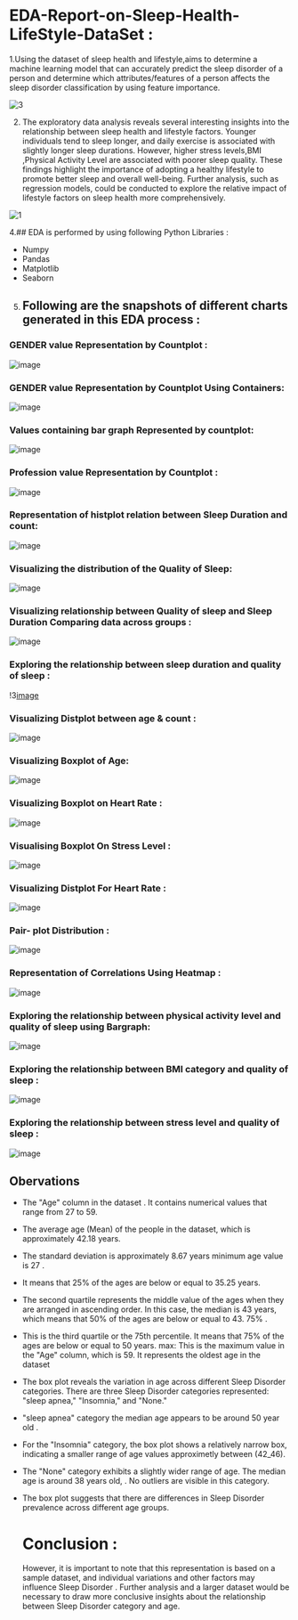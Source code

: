 # EDA-Report-on-Sleep-Health-LifeStyle-DataSet :
1.Using the dataset of sleep health and lifestyle,aims to determine a machine learning model that can accurately predict the sleep disorder of a person and determine which attributes/features of a person affects the sleep disorder classification by using feature importance.

 ![3](https://github.com/sakshipaidalwar/EDA-Report-on-Sleep-Health-LifeStyle-DataSet/assets/105778333/dbb4eb81-c33c-4d41-a35d-92d3e7c645e1)
   
2. The exploratory data analysis reveals several interesting insights into the relationship between sleep health and lifestyle factors. Younger individuals tend to sleep longer, and daily exercise is associated with slightly longer sleep durations. However, higher stress levels,BMI ,Physical Activity Level are associated with poorer sleep quality. These findings highlight the importance of adopting a healthy lifestyle to promote better sleep and overall well-being. Further analysis, such as regression models, could be conducted to explore the relative impact of lifestyle factors on sleep health more comprehensively.
   
 ![1](https://github.com/sakshipaidalwar/EDA-Report-on-Sleep-Health-LifeStyle-DataSet/assets/105778333/0bf293a7-5805-4515-98fc-9f63770b052f)

   
4.## EDA is performed by using following Python Libraries : 
- Numpy
- Pandas
- Matplotlib
- Seaborn
  
5. ## Following are the snapshots of different charts generated in this EDA process :

 ### GENDER value Representation by Countplot :
  ![image](https://github.com/sakshipaidalwar/EDA-Report-on-Sleep-Health-LifeStyle-DataSet/assets/105778333/6d876739-a759-40a8-a6b5-203132e37574)

### GENDER value Representation by Countplot Using Containers:
![image](https://github.com/sakshipaidalwar/EDA-Report-on-Sleep-Health-LifeStyle-DataSet/assets/105778333/d380b1ac-372e-44d8-897d-d7f262a8b4f8)

###  Values containing bar graph Represented  by countplot:
![image](https://github.com/sakshipaidalwar/EDA-Report-on-Sleep-Health-LifeStyle-DataSet/assets/105778333/2743f18f-70ef-4fd1-b51a-08e403b6a12d)

### Profession value Representation by Countplot :
![image](https://github.com/sakshipaidalwar/EDA-Report-on-Sleep-Health-LifeStyle-DataSet/assets/105778333/a1a494cf-2137-4d7e-b7d2-71ff28e46c6a)

### Representation of histplot relation between Sleep Duration and count:
![image](https://github.com/sakshipaidalwar/EDA-Report-on-Sleep-Health-LifeStyle-DataSet/assets/105778333/9cd90d75-1685-4281-8c64-72070b82cb04)

### Visualizing the distribution of the Quality of Sleep:
![image](https://github.com/sakshipaidalwar/EDA-Report-on-Sleep-Health-LifeStyle-DataSet/assets/105778333/6bb22ee1-39b3-4c8c-80ef-d686c0bee139)

### Visualizing relationship between Quality of sleep and Sleep Duration Comparing data across groups :
![image](https://github.com/sakshipaidalwar/EDA-Report-on-Sleep-Health-LifeStyle-DataSet/assets/105778333/3b92f5af-020c-4b5d-8ac1-8f0ffc9f49dd)

### Exploring the relationship between sleep duration and quality of sleep :
!3[image](https://github.com/sakshipaidalwar/EDA-Report-on-Sleep-Health-LifeStyle-DataSet/assets/105778333/abf00722-b368-483f-b9aa-ccd1977665ab)

### Visualizing Distplot between age & count :
![image](https://github.com/sakshipaidalwar/EDA-Report-on-Sleep-Health-LifeStyle-DataSet/assets/105778333/2023aa5a-30dd-4167-91f5-0c47ec944038)

### Visualizing Boxplot of Age:
![image](https://github.com/sakshipaidalwar/EDA-Report-on-Sleep-Health-LifeStyle-DataSet/assets/105778333/9694a503-703b-459e-ab33-74ae4a00ae7d)

### Visualizing Boxplot on Heart Rate :
![image](https://github.com/sakshipaidalwar/EDA-Report-on-Sleep-Health-LifeStyle-DataSet/assets/105778333/58aa8d9c-b758-4c1d-b594-c36bb320afbf)

### Visualising Boxplot On Stress Level :
![image](https://github.com/sakshipaidalwar/EDA-Report-on-Sleep-Health-LifeStyle-DataSet/assets/105778333/ee354369-bdd2-45ba-8c13-a75b393d5a60)

### Visualizing Distplot For Heart Rate :
![image](https://github.com/sakshipaidalwar/EDA-Report-on-Sleep-Health-LifeStyle-DataSet/assets/105778333/a87f5650-aea4-42fe-81a3-40a238081062)

### Pair- plot Distribution :
![image](https://github.com/sakshipaidalwar/EDA-Report-on-Sleep-Health-LifeStyle-DataSet/assets/105778333/4d160d33-5082-43ac-b422-ff446c784014)

### Representation of Correlations Using Heatmap :
![image](https://github.com/sakshipaidalwar/EDA-Report-on-Sleep-Health-LifeStyle-DataSet/assets/105778333/f8c0fb9e-34fb-4a96-890c-7b65ce051472)

### Exploring the relationship between physical activity level and quality of sleep using Bargraph:
![image](https://github.com/sakshipaidalwar/EDA-Report-on-Sleep-Health-LifeStyle-DataSet/assets/105778333/019d11ec-f067-494e-b087-11545e4c83ca)

### Exploring the relationship between BMI category and quality of sleep :
![image](https://github.com/sakshipaidalwar/EDA-Report-on-Sleep-Health-LifeStyle-DataSet/assets/105778333/64d1d276-e4c1-437d-8168-044820b9c495)

### Exploring the relationship between stress level and quality of sleep :
![image](https://github.com/sakshipaidalwar/EDA-Report-on-Sleep-Health-LifeStyle-DataSet/assets/105778333/7da5c7cf-4ebb-4f05-9fef-835dcde7f90b)

## Obervations
- The "Age" column in the dataset . It contains numerical values that range from 27 to 59.
- The average age (Mean) of the people in the dataset, which is approximately 42.18 years.
- The standard deviation is approximately 8.67 years minimum age value is 27 .
- It means that 25% of the ages are below or equal to 35.25 years.
- The second quartile  represents the middle value of the ages when they are arranged in ascending order. In this case, the median is 43 years, which means that 
  50% of the ages are below or equal to 43. 75% .
- This is the third quartile or the 75th percentile. It means that 75% of the ages are below or equal to 50 years. max: This is the maximum value in the "Age" 
  column, which is 59. It represents the oldest age in the dataset
- The box plot reveals the variation in age across different Sleep Disorder categories. There are three Sleep Disorder categories represented: "sleep apnea," 
  "Insomnia," and "None."
- "sleep apnea" category the median age appears to be around 50 year old .
- For the "Insomnia" category, the box plot shows a relatively narrow box, indicating a smaller range of age values approximetly between (42_46).
- The "None" category exhibits a slightly wider range of age. The median age is around 38 years old, . No outliers are visible in this category.
- The box plot suggests that there are differences in Sleep Disorder prevalence across different age groups.

  # Conclusion :
  However, it is important to note that this representation is based on a sample dataset, and individual variations and other factors may influence Sleep 
  Disorder . Further analysis and a larger dataset would be necessary to draw more conclusive insights about the relationship between Sleep Disorder category and age.























   





